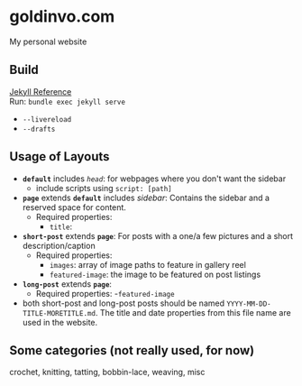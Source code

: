 # goldinvo.com
My personal website 

## Build
[Jekyll Reference](https://jekyllrb.com/docs/)  
Run: `bundle exec jekyll serve`  
- `--livereload`
- `--drafts`

## Usage of Layouts
- **`default`** includes *`head`*: for webpages where you don't want the sidebar
    - include scripts using `script: [path]` 
- **`page`** extends **`default`** includes *sidebar*: Contains the sidebar and a reserved space for content.
    - Required properties:
        - `title`:
- **`short-post`** extends **`page`**: For posts with a one/a few pictures and a short description/caption
    - Required properties:
        - `images`: array of image paths to feature in gallery reel
        - `featured-image`: the image to be featured on post listings
- **`long-post`** extends **`page`**:
    - Required properties:
        -`featured-image`
- both short-post and long-post posts should be named `YYYY-MM-DD-TITLE-MORETITLE.md`. The title and date properties from this file name are used in the website.

## Some categories (not really used, for now)
crochet, knitting, tatting, bobbin-lace, weaving, misc






